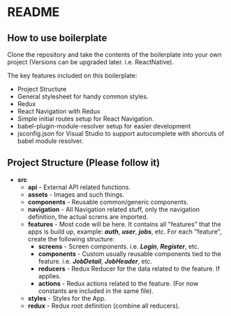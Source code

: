# README

## How to use boilerplate

Clone the repository and take the contents of the boilerplate into your own project (Versions can be upgraded later. i.e. ReactNative).

The key features included on this boilerplate:
* Project Structure
* General stylesheet for handy common styles.
* Redux
* React Navigation with Redux
* Simple initial routes setup for React Navigation.
* babel-plugin-module-resolver setup for easier development
* jsconfig.json for Visual Studio to support autocomplete with shorcuts of babel module resolver.

## Project Structure (Please follow it)
* **src**
  * **api** - External API related functions.
  * **assets** - Images and such things.
  * **components** - Reusable common/generic components.
  * **navigation** - All Navigation related stuff, only the navigation definition, the actual screns are imported.
  * **features** - Most code will be here. It contains all "features" that the apps is build up, example: **_auth_**, **_user_**, **_jobs_**, etc. For each "feature", create the following structure:
    * **screens** - Screen components. i.e. **_Login_**, **_Register_**, etc.
    * **components** - Custom usually reusable components tied to the feature. i.e. **_JobDetail_**, **_JobHeader_**, etc.
    * **reducers** - Redux Reducer for the data related to the feature. If applies.
    * **actions** - Redux actions related to the feature. (For now constants are included in the same file).
  * **styles** - Styles for the App.
  * **redux** - Redux root definition (combine all reducers).